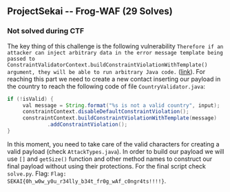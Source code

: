 ## ProjectSekai -- Frog-WAF (29 Solves)
### Not solved during CTF

The key thing of this challenge is the following vulnerability `Therefore if an attacker can inject arbitrary data in the error message template being passed to ConstraintValidatorContext.buildConstraintViolationWithTemplate() argument, they will be able to run arbitrary Java code.` ([link](https://securitylab.github.com/advisories/GHSL-2020-204-cwa-ssti/)). For reaching this part we need to create a new contact inserting our payload in the country to reach the following code of file `CountryValidator.java`: 

```java
if (!isValid) {
     val message = String.format("%s is not a valid country", input);
     constraintContext.disableDefaultConstraintViolation();
     constraintContext.buildConstraintViolationWithTemplate(message)
             .addConstraintViolation();
}
```

In this moment, you need to take care of the valid characters for creating a valid payload (check `AttackTypes.java`). In order to build our payload we will use `[]` and `getSize()` function and other method names to construct our final payload without using their protections. For the final script check `solve.py`. Flag: `Flag: SEKAI{0h_w0w_y0u_r34lly_b34t_fr0g_wAf_c0ngr4ts!!!!}`.
